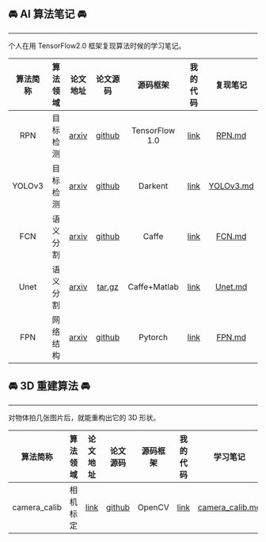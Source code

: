 ## 🚘 AI 算法笔记 🚘
--------------------
个人在用  TensorFlow2.0 框架复现算法时候的学习笔记。

|算法简称|算法领域|论文地址|论文源码|源码框架|我的代码|复现笔记|
|:---:|:---:|:---:|:---:|:---:|:---:|:---:|
|RPN|目标检测|[arxiv](https://arxiv.org/pdf/1703.06283)|[github](https://github.com/huangshiyu13/RPNplus)|TensorFlow 1.0|[link](https://github.com/YunYang1994/TensorFlow2.0-Examples/tree/master/4-Object_Detection/RPN)|[RPN.md](https://github.com/YunYang1994/ai-notebooks/blob/master/ai_algorithm/RPN.md)
|YOLOv3|目标检测|[arxiv](http://arxiv.org/abs/1804.02767)|[github](https://github.com/pjreddie/darknet)|Darkent|[link](https://github.com/YunYang1994/TensorFlow2.0-Examples/tree/master/4-Object_Detection/YOLOV3)|[YOLOv3.md](https://github.com/YunYang1994/ai-notebooks/blob/master/ai_algorithm/YOLOv3.md)
|FCN|语义分割|[arxiv](https://arxiv.org/abs/1411.4038)|[github](https://github.com/shelhamer/fcn.berkeleyvision.org)|Caffe|[link](https://github.com/YunYang1994/TensorFlow2.0-Examples/tree/master/5-Image_Segmentation/FCN)|[FCN.md](https://github.com/YunYang1994/ai-notebooks/blob/master/ai_algorithm/FCN.md)
|Unet|语义分割|[arxiv](http://arxiv.org/abs/1505.04597)|[tar.gz](https://lmb.informatik.uni-freiburg.de/people/ronneber/u-net/u-net-release-2015-10-02.tar.gz)|Caffe+Matlab|[link](https://github.com/YunYang1994/TensorFlow2.0-Examples/tree/master/5-Image_Segmentation/Unet)|[Unet.md](https://github.com/YunYang1994/ai-notebooks/blob/master/ai_algorithm/Unet.md)
|FPN|网络结构|[arxiv](https://arxiv.org/abs/1612.03144)|[github](https://github.com/facebookresearch/Detectron)|Pytorch|[link](https://github.com/YunYang1994/TensorFlow2.0-Examples/tree/master/3-Neural_Network_Architecture/fpn.py)|[FPN.md](https://github.com/YunYang1994/ai-notebooks/blob/master/ai_algorithm/FPN.md)

## 🚘 3D 重建算法 🚘
--------------------
对物体拍几张图片后，就能重构出它的 3D 形状。

|算法简称|算法领域|论文地址|论文源码|源码框架|我的代码|学习笔记|
|:---:|:---:|:---:|:---:|:---:|:---:|:---:|
|camera_calib|相机标定|[link](https://www.microsoft.com/en-us/research/wp-content/uploads/2016/02/tr98-71.pdf)|[github](https://github.com/abidrahmank/OpenCV2-Python-Tutorials/blob/master/source/py_tutorials/py_calib3d/py_calibration/py_calibration.rst)|OpenCV|[link](https://github.com/YunYang1994/stereo_calib)|[camera_calib.md](https://github.com/YunYang1994/ai-notebooks/blob/master/3d_reconstruction/camera_calib.md)

